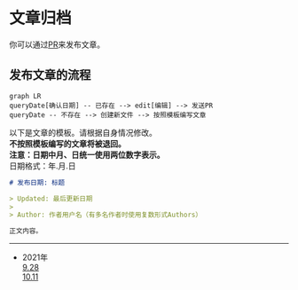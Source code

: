 # 文章归档

你可以通过[PR](https://github.com/Over-Run/blog/pulls)来发布文章。

## 发布文章的流程

```mermaid
graph LR
queryDate[确认日期] -- 已存在 --> edit[编辑] --> 发送PR
queryDate -- 不存在 --> 创建新文件 --> 按照模板编写文章
```

以下是文章的模板。请根据自身情况修改。  
**不按照模板编写的文章将被退回。**  
**注意：日期中月、日统一使用两位数字表示。**  
日期格式：年.月.日

```markdown
# 发布日期: 标题

> Updated: 最后更新日期
>
> Author: 作者用户名（有多名作者时使用复数形式Authors）

正文内容。

```

---

- 2021年  
  [9.28](2021/09-28/)  
  [10.11](2021/10-11/)  
